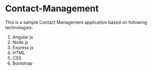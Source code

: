 # Contact-Management

This is a sample Contact Management application based on following technologies:

1) Angular js
2) Node js
3) Express js
5) HTML
6) CSS
7) Bootstrap